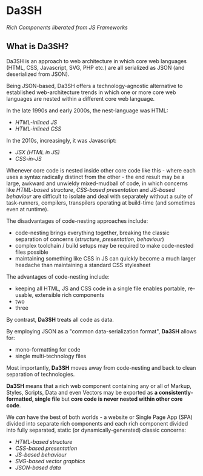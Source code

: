 # Da3SH
*Rich Components liberated from JS Frameworks*

## What is Da3SH?

Da3SH is an approach to web architecture in which core web languages (HTML, CSS, Javascript, SVG, PHP etc.) are all serialized as JSON (and deserialized from JSON).

Being JSON-based, Da3SH offers a technology-agnostic alternative to established web-architecture trends in which one or more core web languages are nested within a different core web language.

In the late 1990s and early 2000s, the nest-language was HTML:

 - *HTML-inlined JS*
 - *HTML-inlined CSS*

In the 2010s, increasingly, it was Javascript:

 - *JSX (HTML in JS)*
 - *CSS-in-JS*

Whenever core code is nested inside other core code like this - where each uses a syntax radically distinct from the other - the end result may be a large, awkward and unwieldy mixed-mudball of code, in which concerns like *HTML-based structure*, *CSS-based presentation* and *JS-based behaviour* are difficult to isolate and deal with separately without a suite of task-runners, compilers, transpilers operating at build-time (and sometimes even at runtime).

The disadvantages of code-nesting approaches include:

 - code-nesting brings everything together, breaking the classic separation of concerns (*structure*, *presentation*, *behaviour*)
 - complex toolchain / build setups may be required to make code-nested files possible
 - maintaining something like CSS in JS can quickly become a much larger headache than maintaining a standard CSS stylesheet

The advantages of code-nesting include:

 - keeping all HTML, JS and CSS code in a single file enables portable, re-usable, extensible rich components
 - two
 - three

By contrast, **Da3SH** treats all code as data.

By employing JSON as a "common data-serialization format", **Da3SH** allows for:

- mono-formatting for code
- single multi-technology files

Most importantly, **Da3SH** moves away from code-nesting and back to clean separation of technologies.

**Da3SH** means that a rich web component containing any or all of Markup, Styles, Scripts, Data and even Vectors may be exported as **a consistently-formatted, single file** but **core code is never nested within other core code**.

We *can* have the best of both worlds - a website or Single Page App (SPA) divided into separate rich components and each rich component divided into fully separated, static (or dynamically-generated) classic concerns:

 - *HTML-based structure*
 - *CSS-based presentation*
 - *JS-based behaviour*
 - *SVG-based vector graphics*
 - *JSON-based data*
